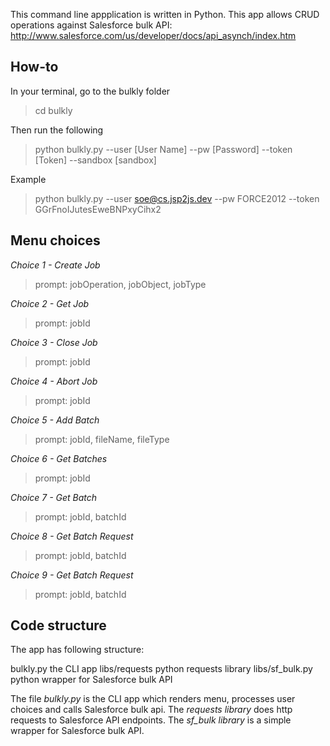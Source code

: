 This command line appplication is written in Python. This app allows CRUD operations against Salesforce bulk API: http://www.salesforce.com/us/developer/docs/api_asynch/index.htm

## How-to

In your terminal, go to the bulkly folder
> cd bulkly

Then run the following
> python bulkly.py --user [User Name] --pw [Password] --token [Token] --sandbox [sandbox]

Example
> python bulkly.py --user soe@cs.jsp2js.dev --pw FORCE2012 --token GGrFnoIJutesEweBNPxyCihx2

## Menu choices

_Choice 1 - Create Job_
> prompt: jobOperation, jobObject, jobType

_Choice 2 - Get Job_
> prompt: jobId

_Choice 3 - Close Job_
> prompt: jobId

_Choice 4 - Abort Job_
> prompt: jobId

_Choice 5 - Add Batch_
> prompt: jobId, fileName, fileType

_Choice 6 - Get Batches_
> prompt: jobId

_Choice 7 - Get Batch_
> prompt: jobId, batchId

_Choice 8 - Get Batch Request_
> prompt: jobId, batchId

_Choice 9 - Get Batch Request_
> prompt: jobId, batchId

## Code structure

The app has following structure:

bulkly.py             the CLI app
libs/requests         python requests library
libs/sf_bulk.py       python wrapper for Salesforce bulk API

The file _bulkly.py_ is the CLI app which renders menu, processes user choices and calls Salesforce bulk api. The _requests library_ does http requests to Salesforce API endpoints. The _sf_bulk library_ is a simple wrapper for Salesforce bulk API.